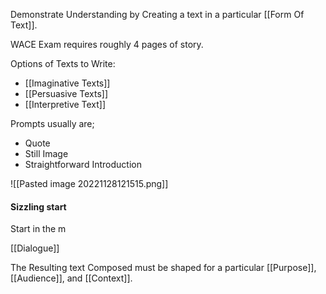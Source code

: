 Demonstrate Understanding by Creating a text in a particular [[Form Of Text]].

WACE Exam requires roughly 4 pages of story.

Options of Texts to Write:
* [[Imaginative Texts]]
* [[Persuasive Texts]]
* [[Interpretive Text]]


Prompts usually are;

* Quote
* Still Image
* Straightforward Introduction

![[Pasted image 20221128121515.png]]

#### Sizzling start
Start in the m



[[Dialogue]]



The Resulting text Composed must be shaped for a particular [[Purpose]], [[Audience]], and [[Context]].